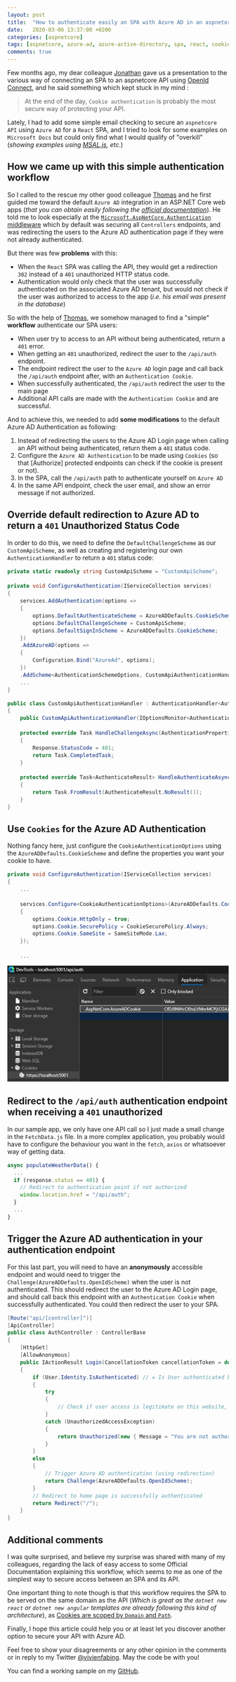 ```yaml
---
layout: post
title:  "How to authenticate easily an SPA with Azure AD in an aspnetore app"
date:   2020-03-06 13:37:00 +0200
categories: [aspnetcore]
tags: [aspnetcore, azure-ad, azure-active-directory, spa, react, cookie]
comments: true
---
```


Few months ago, my dear colleague [Jonathan](https://blogs.infinitesquare.com/users/jantoine) gave us a presentation to the various way of connecting an SPA to an aspnetcore API using [OpenId Connect](https://blogs.infinitesquare.com/posts/web/open-id-connect-et-oauth-les-differents-flow-de-connexion), and he said something which kept stuck in my mind : 
> At the end of the day, `Cookie authentication` is probably the most secure way of protecting your API.

Lately, I had to add some simple email checking to secure an `aspnetcore API` using `Azure AD` for a `React` SPA, and I tried to look for some examples on `Microsoft Docs` but could only find what I would qualify of "overkill" (*showing examples using [MSAL.js](https://docs.microsoft.com/en-us/azure/active-directory/develop/authentication-flows-app-scenarios#single-page-public-client-and-confidential-client-applications), etc.*)

## How we came up with this simple authentication workflow

So I called to the rescue my other good colleague [Thomas](https://blogs.infinitesquare.com/users/touvre) and he first guided me toward the default `Azure AD` integration in an ASP.NET Core web apps (*that you can obtain easily following the [official documentation](https://docs.microsoft.com/en-us/azure/active-directory/develop/quickstart-v2-aspnet-core-webapp)*).
He told me to look especially at the [`Microsoft.AspNetCore.Authentication` middleware](https://docs.microsoft.com/en-us/azure/active-directory/develop/quickstart-v2-aspnet-core-webapp#startup-class) which by default was securing all `Controllers` endpoints, and was redirecting the users to the Azure AD authentication page if they were not already authenticated.

But there was few **problems** with this:
- When the `React` SPA was calling the API, they would get a redirection `302` instead of a `401` unauthorized HTTP status code.
- Authentication would only check that the user was successfully authenticated on the associated Azure AD tenant, but would not check if the user was authorized to access to the app (*i.e. his email was present in the database*)

So with the help of [Thomas](https://blogs.infinitesquare.com/users/touvre), we somehow managed to find a "simple" **workflow** authenticate our SPA users:
- When user try to access to an API without being authenticated, return a `401` error.
- When getting an `401` unauthorized, redirect the user to the `/api/auth` endpoint.
- The endpoint redirect the user to the `Azure AD` login page and call back the `/api/auth` endpoint after, with an `Authentication Cookie`.
- When successfully authenticated, the `/api/auth` redirect the user to the main page
- Additional API calls are made with the `Authentication Cookie` and are successful.

And to achieve this, we needed to add **some modifications** to the default Azure AD Authentication as following:
1. Instead of redirecting the users to the Azure AD Login page when calling an API without being authenticated, return them a `401` status code.
2. Configure the `Azure AD Authentication` to be made using `Cookies` (so that [Authorize] protected endpoints can check if the cookie is present or not).
3. In the SPA, call the `/api/auth` path to authenticate yourself on `Azure AD`
4. In the same API endpoint, check the user email, and show an error message if not authorized.

## Override default redirection to Azure AD to return a `401` Unauthorized Status Code

In order to do this, we need to define the `DefaultChallengeScheme` as our `CustomApiScheme`, as well as creating and registering our own `AuthenticationHandler` to return a `401` status code:

```csharp
private static readonly string CustomApiScheme = "CustomApiScheme";

private void ConfigureAuthentication(IServiceCollection services)
{
    services.AddAuthentication(options =>
    {
        options.DefaultAuthenticateScheme = AzureADDefaults.CookieScheme;
        options.DefaultChallengeScheme = CustomApiScheme;
        options.DefaultSignInScheme = AzureADDefaults.CookieScheme;
    })
    .AddAzureAD(options =>
    {
        Configuration.Bind("AzureAd", options);
    })
    .AddScheme<AuthenticationSchemeOptions, CustomApiAuthenticationHandler>(CustomApiScheme, options => { });
    ...
}
```
```csharp
public class CustomApiAuthenticationHandler : AuthenticationHandler<AuthenticationSchemeOptions>
{
    public CustomApiAuthenticationHandler(IOptionsMonitor<AuthenticationSchemeOptions> options, ILoggerFactory logger, UrlEncoder encoder, ISystemClock clock) : base(options, logger, encoder, clock) { }

    protected override Task HandleChallengeAsync(AuthenticationProperties properties)
    {
        Response.StatusCode = 401;
        return Task.CompletedTask;
    }

    protected override Task<AuthenticateResult> HandleAuthenticateAsync()
    {
        return Task.FromResult(AuthenticateResult.NoResult());
    }
}
```

## Use `Cookies` for the Azure AD Authentication
Nothing fancy here, just configure the `CookieAuthenticationOptions` using the `AzureADDefaults.CookieScheme` and define the properties you want your cookie to have.
```csharp
private void ConfigureAuthentication(IServiceCollection services)
{
	...
	
    services.Configure<CookieAuthenticationOptions>(AzureADDefaults.CookieScheme, options =>
    {
        options.Cookie.HttpOnly = true;
        options.Cookie.SecurePolicy = CookieSecurePolicy.Always;
        options.Cookie.SameSite = SameSiteMode.Lax;
    });
    
    ...
```
![01-aspnetcore-azuread-authentication-cookie.png](/assets/2020-03-06/01-aspnetcore-azuread-authentication-cookie.png)

## Redirect to the `/api/auth` authentication endpoint when receiving a `401` unauthorized
In our sample app, we only have one API call so I just made a small change in the `FetchData.js` file. In a more complex application, you probably would have to configure the behaviour you want in the `fetch`, `axios` or whatsoever way of getting data.

```js
async populateWeatherData() {
  ...
  if (response.status == 401) {
    // Redirect to authentication point if not authorized
    window.location.href = "/api/auth";
  }
  ...
}
```

## Trigger the Azure AD authentication in your authentication endpoint
For this last part, you will need to have an **anonymously** accessible endpoint and would need to trigger the `Challenge(AzureADDefaults.OpenIdScheme)` when the user is not authenticated.
This should redirect the user to the Azure AD Login page, and should call back this endpoint with an `Authentication Cookie` when successfully authenticated.
You could then redirect the user to your SPA.
```csharp
[Route("api/[controller]")]
[ApiController]
public class AuthController : ControllerBase
{
    [HttpGet]
    [AllowAnonymous]
    public IActionResult Login(CancellationToken cancellationToken = default)
    {
        if (User.Identity.IsAuthenticated) // = Is User authenticated by Azure AD
        {
            try
            {
                // Check if user access is legitimate on this website, and throw UnauthorizedAccessException if not
            }
            catch (UnauthorizedAccessException)
            {
                return Unauthorized(new { Message = "You are not authorized to access to this platform." });
            }
        }
        else
        {
            // Trigger Azure AD authentication (using redirection)
            return Challenge(AzureADDefaults.OpenIdScheme);
        }
        // Redirect to home page is successfully authenticated
        return Redirect("/");
    }
}
```

## Additional comments

I was quite surprised, and believe my surprise was shared with many of my colleagues, regarding the lack of easy access to some Official Documentation explaining this workflow, which seems to me as one of the simplest way to secure access between an SPA and its API.

One important thing to note though is that this workflow requires the SPA to be served on the same domain as the API (*Which is great as the `dotnet new react` or `dotnet new angular` templates are already following this kind of architecture*), as [Cookies are scoped by `Domain` and `Path`](https://en.wikipedia.org/wiki/HTTP_cookie#Domain_and_path).

Finally, I hope this article could help you or at least let you discover another option to secure your API with Azure AD.

Feel free to show your disagreements or any other opinion in the comments or in reply to my Twitter [@vivienfabing](https://twitter.com/vivienfabing).
May the code be with you!

You can find a working sample on my [GitHub](https://github.com/vfabing/simple-aspnetcore-azuread-react).
